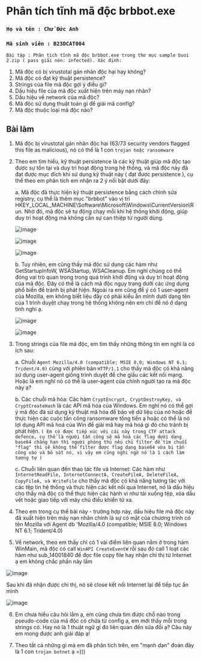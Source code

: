 # Phân tích tĩnh mã độc brbbot.exe

### `Họ và tên : Chử Đức Anh`
### `Mã sinh viên : B23DCAT004`

`Bài tập : Phân tích tĩnh mã độc brbbot.exe trong thư mục sample buoi 2.zip ( pass giải nén: infected). Xác định:`
1. Mã độc có bị virustotal gán nhãn độc hại hay không?
2. Mã độc có đạt kỹ thuật persistence?
3. Strings của file mã độc gợi ý điều gì?
4. Dấu hiệu file của mã độc xuất hiện trên máy nạn nhân?
5. Dấu hiệu về network của mã độc?
6. Mã độc sử dụng thuật toán gì để giải mã config?
7. Mã độc thuộc loại mã độc nào?

## Bài làm
1. Mã độc bị virustotal gán nhãn độc hại (63/73 security vendors flagged this file as malicious), nó có thể là 1 con `trojan hoặc ransomware`

2. Theo em tìm hiểu, kỹ thuật persistence là các kỹ thuật giúp mã độc tạo được sự tồn tại và duy trì hoạt động trong hệ thống, và mã độc này đã đạt được mục đích khi sử dụng kỹ thuật này ( đạt được persistence ), cụ thể theo em phân tích em nhận ra 2 ý nổi bật dưới đây:

    a. Mã độc đã thực hiện kỹ thuật persistence bằng cách chỉnh sửa registry, cụ thể là thêm mục "brbbot" vào vị trí HKEY_LOCAL_MACHINE\Software\Microsoft\Windows\CurrentVersion\Run. Nhờ đó, mã độc sẽ tự động chạy mỗi khi hệ thống khởi động, giúp duy trì hoạt động mà không cần sự can thiệp từ người dùng.


    ![image](https://github.com/user-attachments/assets/dba89764-5892-4b64-8e17-9081cbb99300)

    ![image](https://github.com/user-attachments/assets/e78e879f-0f38-4dbe-8393-4e08bac0c457)

   ![image](https://github.com/user-attachments/assets/4ca7b3a7-fbda-4fe2-903f-5d0fd91b3f9b)


    b. Tuy nhiên, em cũng thấy mã độc sử dụng các hàm như GetStartupInfoW, WSAStartup, WSACleanup. Em nghĩ chúng có thể đóng vai trò quan trọng trong quá trình khởi động và duy trì hoạt động của mã độc. Đây có thể là cách mã độc ngụy trang dưới các ứng dụng phổ biến để tránh bị phát hiện. Ngoài ra em cũng để ý có 1 user-agent của Mozilla, em không biết liệu đây có phải kiểu ẩn mình dưới dạng tên của 1 trình duyệt chạy trong hệ thống không nên em chỉ để nó ở dạng tình nghi ạ.

    ![image](https://github.com/user-attachments/assets/6f0d7253-0d9f-45fb-a928-f0c8f668bab3)

    ![image](https://github.com/user-attachments/assets/273a8e8b-c35a-4a4a-9979-de2d400dd85a)



3. Trong strings của file mã độc, em tìm thấy những thông tin em nghĩ là có ích sau:

    a. Chuỗi `Agent Mozilla/4.0 (compatible; MSIE 8.0; Windows NT 6.1; Trident/4.0)` cùng với phiên bản `HTTP/1.1` cho thấy mã độc có khả năng sử dụng user-agent giống trình duyệt để che giấu các kết nối mạng. Hoặc là em nghĩ nó có thể là user-agent của chính người tạo ra mã độc này ạ?

    b. Các chuỗi mã hóa: Các hàm `CryptEncrypt, CryptDestroyKey, và CryptCreateHash` là các API mã hóa của Windows. Em nghĩ nó có thể gợi ý mã độc đã sử dụng kỹ thuật mã hóa để bảo vệ dữ liệu của nó hoặc để thực hiện các cuộc tấn công ransomware tống tiền ạ hoặc có thể là nó lợi dụng API mã hoá của Win để giải mã hay mã hoá gì đó cho tránh bị phát hiện. `( Em có được tiếp xúc với cái này trong CTF attack defence, cụ thể là người tấn công sẽ mã hoá các flag dưới dạng base64 chẳng hạn thì người phòng thủ nếu chỉ filter để tìm chuỗi "flag" thì sẽ không thể filter được flag dạng base64 vừa bị tấn công vào và bỏ sót nó, vì vậy em cũng nghi ngờ nó là 1 cách làm tương tự )`
   
    c. Chuỗi liên quan đến thao tác file và Internet: Các hàm như `InternetReadFile, InternetConnectA, CreateFileA, DeleteFileA, CopyFileA, và WriteFile` cho thấy mã độc có khả năng tương tác với các tệp tin hệ thống và thực hiện các kết nối qua Internet, nó là dấu hiệu cho thấy mã độc có thể thực hiện các hành vi như tải xuống tệp, xóa dấu vết hoặc giao tiếp với máy chủ điều khiển từ xa.



5. Theo em trong cụ thể bài này - trường hợp này, dấu hiệu file mã độc này đã xuất hiện trên máy nạn nhân chính là sự có mặt của chương trình có tên Mozilla với Agent db 'Mozilla/4.0 (compatible; MSIE 8.0; Windows NT 6.1; Trident/4.0)


6. Về network, theo em thấy chỉ có 1 vài điểm liên quan nằm ở trong hàm WinMain, mã độc có call `WinAPI CreateEventW` rồi sau đó call 1 loạt các hàm như sub_14001840 để đọc file copy file hay nhận chỉ thị từ Internet ạ em không chắc phần này lắm 


![image](https://github.com/user-attachments/assets/1e0992ba-6df1-41b0-9b5e-222e2bcc0263)


Sau khi đã nhận được chỉ thị, nó sẽ close kết nối Internet lại để tiếp tục ẩn mình


![image](https://github.com/user-attachments/assets/4393e141-5795-48ab-9b7a-7036efbfe7cc)


6. Em chưa hiểu câu hỏi lắm ạ, em cũng chưa tìm được chỗ nào trong pseudo-code của mã độc có chứa từ config ạ, em mới thấy mỗi trong strings có. Hay nó là 1 thuật ngữ gì đó liên quan đến sửa đổi ạ? 
Câu này em mong được anh giải đáp ạ!

7. Theo tất cả những gì mà em đã phân tích trên, em "mạnh dạn" đoán đây là 1 con `trojan botnet` ạ =)))
